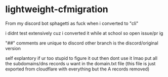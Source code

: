 # lightweight-cfmigration
From my discord bot sphagetti as fuck when i converted to "cli"

i didnt test extensively cuz i converted it while at school so open issue/pr ig

"##" comments are unique to discord
other branch is the discord/original version

self explantory if ur too stupid to figure it out then dont use it lmao
put all the subdomains/dns records u want in the domain.txt file (this file is just exported from cloudflare with everything but the A records removed)
